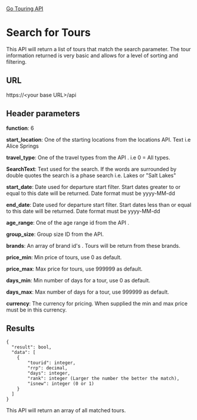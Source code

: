 [Go Touring API](GoTouringAPI.md)

# Search for Tours
This API will return a list of tours that match the search parameter.   The tour information returned is very basic and allows for a level of sorting and filtering.


## URL
https://\<your base URL\>/api

## Header parameters
**function**: 6

**start_location**: One of the starting locations from the locations API. Text i.e Alice Springs

**travel_type**: One of the travel types from the API . i.e 0 = All types.

**SearchText**: Text used for the search.  If the words are surrounded by double quotes the search is a phase search i.e. Lakes or "Salt Lakes"

**start_date**: Date used for departure start filter. Start dates greater to or equal to this date will be returned. Date format must be yyyy-MM-dd

**end_date**: Date used for departure start filter.  Start dates less than or equal to this date will be returned. Date format must be yyyy-MM-dd

**age_range**:  One of the age range id from the API .

**group_size**:  Group size ID from the API.

**brands**: An array of brand id's .  Tours will be return from these brands.

**price_min**: Min price of tours, use 0 as default.

**price_max**: Max price for tours, use 999999 as default.

**days_min**: Min number of days for a tour, use 0 as default.

**days_max**: Max number of days for a tour, use 999999 as default.

**currency**: The currency for pricing.  When supplied the min and max price must be in this currency.

## Results 
```
{
  "result": bool, 
  "data": [
    {
		"tourid": integer,
		"rrp": decimal,
		"days": integer,
		"rank": integer (Larger the number the better the match),
		"isnew": integer (0 or 1)
	}
  ]
}
```

This API will return an array of all matched tours.

